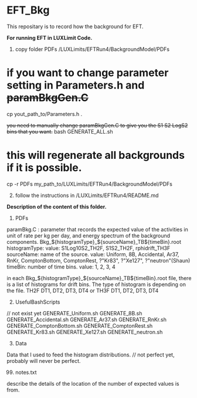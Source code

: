 # EFT_Bkg

This repositary is to record how the background for EFT.

**For running EFT in LUXLimit Code.** 

1. copy folder PDFs /LUXLimits/EFTRun4/BackgroundModel/PDFs

  # if you want to change parameter setting in Parameters.h and ~~paramBkgGen.C~~
  cp yout_path_to/Parameters.h .
  
  ~~you need to manually change paramBkgGen.C to give you the S1 S2 LogS2 bins that you want.~~ 
  bash GENERATE_ALL.sh  
  # this will regenerate all backgrounds if it is possible.

  cp -r PDFs my_path_to/LUXLimits/EFTRun4/BackgroundModel/PDFs

2. follow the instructions in  /LUXLimits/EFTRun4/README.md
 
**Description of the content of this folder.**

1. PDFs

  paramBkg.C : parameter that records the expected value of the activities in unit of rate per kg per day, and energy spectrum of the background components.
  Bkg_${histogramType}_${sourceName}_TB${timeBin}.root
  histogramType:
    value: S1Log10S2_TH2F, S1S2_TH2F, rphidrift_TH3F
  sourceName: name of the source.
    value: Uniform, 8B, Accidental, Ar37, RnKr, ComptonBottom, ComptonRest, ?"Kr83", ?"Xe127", ?"neutron"(Shaun)
  timeBin: number of time bins.
    value: 1, 2, 3, 4

  in each Bkg_${histogramType}_${sourceName}_TB${timeBin}.root file, there is a list of histograms for drift bins. The type of histogram is depending on the file. 
      TH2F DT1, DT2, DT3, DT4
  or  TH3F DT1, DT2, DT3, DT4

2. UsefulBashScripts

  // not exist yet
  GENERATE_Uniform.sh
  GENERATE_8B.sh
  GENERATE_Accidental.sh
  GENERATE_Ar37.sh
  GENERATE_RnKr.sh
  GENERATE_ComptonBottom.sh
  GENERATE_ComptonRest.sh
  GENERATE_Kr83.sh
  GENERATE_Xe127.sh
  GENERATE_neutron.sh

3. Data
  
  Data that I used to feed the histogram distributions.
  // not perfect yet, probably will never be perfect.
  
  
99. notes.txt

  describe the details of the location of the number of expected values is from.  
   
